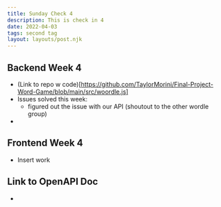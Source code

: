 ```yaml
---
title: Sunday Check 4
description: This is check in 4
date: 2022-04-03
tags: second tag
layout: layouts/post.njk
---
```

## Backend Week 4
- (Link to repo w code)[https://github.com/TaylorMorini/Final-Project-Word-Game/blob/main/src/woordle.js]
- Issues solved this week:
    * figured out the issue with our API
        (shoutout to the other wordle group)
- 

## Frontend Week 4
- Insert work 
## Link to OpenAPI Doc
- 